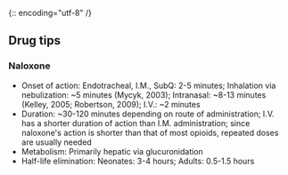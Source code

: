 {:: encoding="utf-8" /}

## Drug tips

### Naloxone

- Onset of action: Endotracheal, I.M., SubQ: 2-5 minutes; Inhalation via nebulization: ~5 minutes (Mycyk, 2003); Intranasal: ~8-13 minutes (Kelley, 2005; Robertson, 2009); I.V.: ~2 minutes
- Duration: ~30-120 minutes depending on route of administration; I.V. has a shorter duration of action than I.M. administration; since naloxone's action is shorter than that of most opioids, repeated doses are usually needed
- Metabolism: Primarily hepatic via glucuronidation
- Half-life elimination: Neonates: 3-4 hours; Adults: 0.5-1.5 hours

